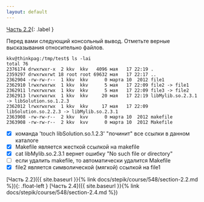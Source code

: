 ```yaml
---
layout: default
---
```


<span>[Часть 2.2](){: .label }</span>

Перед вами следующий консольный вывод. Отметьте верные высказывания относительно файлов.
```
kkv@thinkpag:/tmp/test$ ls -lai
total 76
2376174 drwxrwxr-x  2 kkv  kkv   4096 мая   17 22:19 .
2359297 drwxrwxrwt 18 root root 69632 мая   17 22:17 ..
2362904 -rw-rw-r--  1 kkv  kkv      0 марта 10  2012 file1
2362910 lrwxrwxrwx  1 kkv  kkv      5 мая   17 22:09 file2 -> file1
2362911 lrwxrwxrwx  1 kkv  kkv      5 мая   17 22:09 file3 -> file2
2362913 lrwxrwxrwx  1 kkv  kkv     20 мая   17 22:19 libMylib.so.2.3.1 -> libSolution.so.1.2.3
2362012 lrwxrwxrwx  1 kkv  kkv     17 мая   17 22:09 libSolution.so.2.2.3 -> libMylib.so.2.3.1
2363908 -rw-rw-r--  2 kkv  kvv      0 марта 10  2012 makefile
2363908 -rw-rw-r--  2 kkv  kvv      0 марта 10  2012 Makefile
```

- [x] команда 'touch libSolution.so.1.2.3' "починит" все ссылки в данном каталоге 
- [x] Makefile является жесткой ссылкой на makefile 
- [x] cat libMylib.so.2.3.1 вернет ошибку "No such file or directory"
- [ ] если удалить makefile, то автоматически удалится Makefile 
- [x] file2 является символической (мягкой) ссылкой на file1

<span class="d-block text-right">
  [Часть 2.2]({{ site.baseurl }}{% link docs/stepik/course/548/section-2.2.md %}){: .float-left }
  [Часть 2.4]({{ site.baseurl }}{% link docs/stepik/course/548/section-2.4.md %})
</span>
